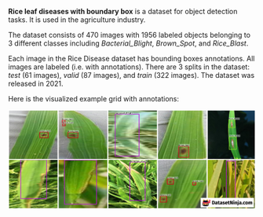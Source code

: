 **Rice leaf diseases with boundary box** is a dataset for object detection tasks. It is used in the agriculture industry.

The dataset consists of 470 images with 1956 labeled objects belonging to 3 different classes including *Bacterial_Blight*, *Brown_Spot*, and *Rice_Blast*.

Each image in the Rice Disease dataset has bounding boxes annotations. All images are labeled (i.e. with annotations). There are 3 splits in the dataset: *test* (61 images), *valid* (87 images), and *train* (322 images). The dataset was released in 2021.

Here is the visualized example grid with annotations:

<img src="https://github.com/dataset-ninja/rice-disease/raw/main/visualizations/horizontal_grid.png">
